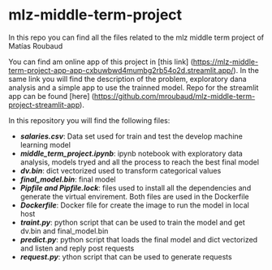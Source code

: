# mlz-middle-term-project
In this repo you can find all the files related to the mlz middle term project of Matías Roubaud

You can find am online app of this project in [this link] (https://mlz-middle-term-project-app-app-cxbuwbwd4mumbg2rb54o2d.streamlit.app/). In the same link you will find the description of the problem, exploratory dana analysis and a simple app to use the trainned model. Repo for the streamlit app can be found [here] (https://github.com/mroubaud/mlz-middle-term-project-streamlit-app).

In this repository you will find the following files:

* ***salaries.csv***: Data set used for train and test the develop machine learning model 
* ***middle_term_project.ipynb***: ipynb notebook with exploratory data analysis, models tryed and all the process to reach the best final model
* ***dv.bin***: dict vectorized used to transform categorical values
* ***final_model.bin***: final model 
* ***Pipfile and Pipfile.lock***: files used to install all the dependencies and generate the virtual envirement. Both files are used in the Dockerfile
* ***Dockerfile***: Docker file for create the image to run the model in local host 
* ***traint.py***: python script that can be used to train the model and get dv.bin and final_model.bin
* ***predict.py***: python script that loads the final model and dict vectorized and listen and reply post requests
* ***request.py***: ython script that can be used to generate requests 



